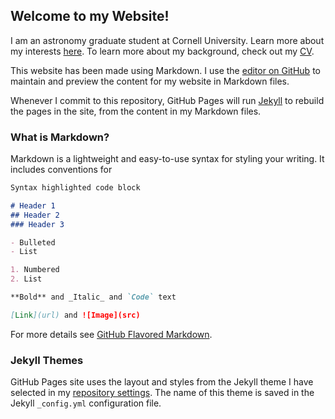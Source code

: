<!-- code borrowed from tutorial by Jonathan McGlone at http://jmcglone.com/guides/github-pages/ -->

## Welcome to my Website!

I am an astronomy graduate student at Cornell University. Learn more about my interests [here](/about.md). To learn more about my background, check out my [CV](/CV.pdf). 

This website has been made using Markdown. I use the [editor on GitHub](https://github.com/ishan-mishra/sample-website-2/edit/master/index.md) to maintain and preview the content for my website in Markdown files.

Whenever I commit to this repository, GitHub Pages will run [Jekyll](https://jekyllrb.com/) to rebuild the pages in the site, from the content in my Markdown files.

### What is Markdown?

Markdown is a lightweight and easy-to-use syntax for styling your writing. It includes conventions for

```markdown
Syntax highlighted code block

# Header 1
## Header 2
### Header 3

- Bulleted
- List

1. Numbered
2. List

**Bold** and _Italic_ and `Code` text

[Link](url) and ![Image](src)
```

For more details see [GitHub Flavored Markdown](https://guides.github.com/features/mastering-markdown/).

### Jekyll Themes

GitHub Pages site uses the layout and styles from the Jekyll theme I have selected in my [repository settings](https://github.com/ishan-mishra/sample-website-2.github.io/settings). The name of this theme is saved in the Jekyll `_config.yml` configuration file.

